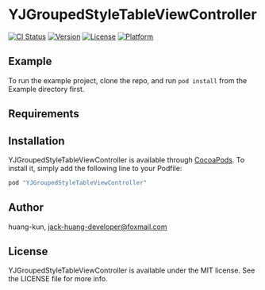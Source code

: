 # YJGroupedStyleTableViewController

[![CI Status](http://img.shields.io/travis/huang-kun/YJGroupedStyleTableViewController.svg?style=flat)](https://travis-ci.org/huang-kun/YJGroupedStyleTableViewController)
[![Version](https://img.shields.io/cocoapods/v/YJGroupedStyleTableViewController.svg?style=flat)](http://cocoapods.org/pods/YJGroupedStyleTableViewController)
[![License](https://img.shields.io/cocoapods/l/YJGroupedStyleTableViewController.svg?style=flat)](http://cocoapods.org/pods/YJGroupedStyleTableViewController)
[![Platform](https://img.shields.io/cocoapods/p/YJGroupedStyleTableViewController.svg?style=flat)](http://cocoapods.org/pods/YJGroupedStyleTableViewController)

## Example

To run the example project, clone the repo, and run `pod install` from the Example directory first.

## Requirements

## Installation

YJGroupedStyleTableViewController is available through [CocoaPods](http://cocoapods.org). To install
it, simply add the following line to your Podfile:

```ruby
pod "YJGroupedStyleTableViewController"
```

## Author

huang-kun, jack-huang-developer@foxmail.com

## License

YJGroupedStyleTableViewController is available under the MIT license. See the LICENSE file for more info.
